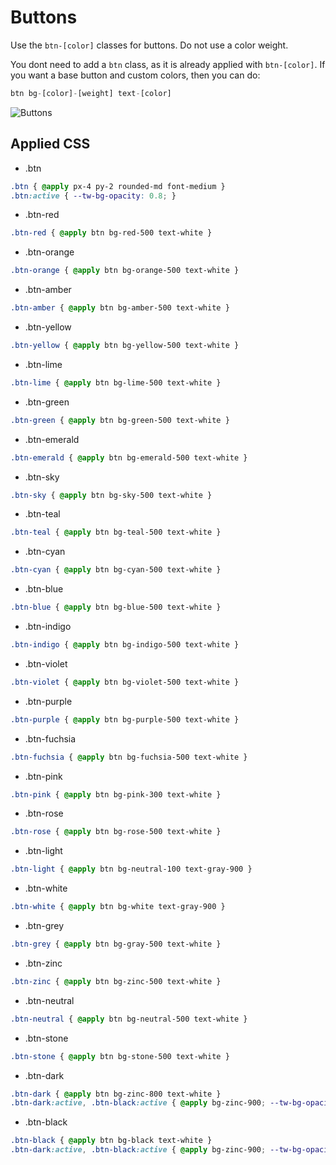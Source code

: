 # Buttons

Use the `btn-[color]` classes for buttons.
Do not use a color weight.

You dont need to add a `btn` class, 
as it is already applied with `btn-[color]`.
If you want a base button and custom colors,
then you can do: 
```js
btn bg-[color]-[weight] text-[color] 
```

![Buttons](https://cdn.discordapp.com/attachments/841821480089944098/1098754503848775773/image.png)

## Applied CSS
- .btn
```css
.btn { @apply px-4 py-2 rounded-md font-medium }
.btn:active { --tw-bg-opacity: 0.8; }
```
- .btn-red
```css
.btn-red { @apply btn bg-red-500 text-white }
```
- .btn-orange
```css
.btn-orange { @apply btn bg-orange-500 text-white }
```
- .btn-amber
```css
.btn-amber { @apply btn bg-amber-500 text-white }
```
- .btn-yellow
```css
.btn-yellow { @apply btn bg-yellow-500 text-white }
```
- .btn-lime
```css
.btn-lime { @apply btn bg-lime-500 text-white }
```
- .btn-green
```css
.btn-green { @apply btn bg-green-500 text-white }
```
- .btn-emerald
```css
.btn-emerald { @apply btn bg-emerald-500 text-white }
```
- .btn-sky
```css
.btn-sky { @apply btn bg-sky-500 text-white }
```
- .btn-teal
```css
.btn-teal { @apply btn bg-teal-500 text-white }
```
- .btn-cyan
```css
.btn-cyan { @apply btn bg-cyan-500 text-white }
```
- .btn-blue
```css
.btn-blue { @apply btn bg-blue-500 text-white }
```
- .btn-indigo
```css
.btn-indigo { @apply btn bg-indigo-500 text-white }
```
- .btn-violet
```css
.btn-violet { @apply btn bg-violet-500 text-white }
```
- .btn-purple
```css
.btn-purple { @apply btn bg-purple-500 text-white }
```
- .btn-fuchsia
```css
.btn-fuchsia { @apply btn bg-fuchsia-500 text-white }
```
- .btn-pink
```css
.btn-pink { @apply btn bg-pink-300 text-white }
```
- .btn-rose
```css
.btn-rose { @apply btn bg-rose-500 text-white }
```
- .btn-light
```css
.btn-light { @apply btn bg-neutral-100 text-gray-900 }
```
- .btn-white
```css
.btn-white { @apply btn bg-white text-gray-900 }
```
- .btn-grey
```css
.btn-grey { @apply btn bg-gray-500 text-white }
```
- .btn-zinc
```css
.btn-zinc { @apply btn bg-zinc-500 text-white }
```
- .btn-neutral
```css
.btn-neutral { @apply btn bg-neutral-500 text-white }
```
- .btn-stone
```css
.btn-stone { @apply btn bg-stone-500 text-white }
```
- .btn-dark
```css
.btn-dark { @apply btn bg-zinc-800 text-white }
.btn-dark:active, .btn-black:active { @apply bg-zinc-900; --tw-bg-opacity: 1 }
```
- .btn-black
```css
.btn-black { @apply btn bg-black text-white }
.btn-dark:active, .btn-black:active { @apply bg-zinc-900; --tw-bg-opacity: 1 }

```

